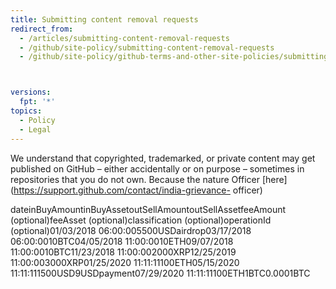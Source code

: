 ```yaml
---
title: Submitting content removal requests
redirect_from:
  - /articles/submitting-content-removal-requests
  - /github/site-policy/submitting-content-removal-requests
  - /github/site-policy/github-terms-and-other-site-policies/submitting-content-removal-requests



versions:
  fpt: '*'
topics:
  - Policy
  - Legal
---
```


We understand that copyrighted, trademarked, or private content may get published on GitHub – either accidentally or on purpose – sometimes in repositories that you do not own. Because the nature  Officer [here](https://support.github.com/contact/india-grievance-
officer)

dateinBuyAmountinBuyAssetoutSellAmountoutSellAssetfeeAmount (optional)feeAsset (optional)classification (optional)operationId (optional)01/03/2018 06:00:005500USDairdrop03/17/2018 06:00:0010BTC04/05/2018 11:00:0010ETH09/07/2018 11:00:0010BTC11/23/2018 11:00:002000XRP12/25/2019 11:00:003000XRP01/25/2020 11:11:11100ETH05/15/2020 11:11:111500USD9USDpayment07/29/2020 11:11:11100ETH1BTC0.0001BTC
